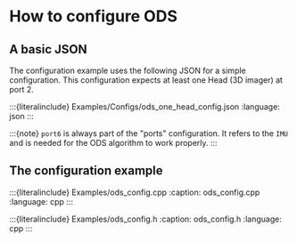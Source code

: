 # How to configure ODS

## A basic JSON

The configuration example uses the following JSON for a simple configuration. This configuration expects at least one Head (3D imager) at port 2.

:::{literalinclude} Examples/Configs/ods_one_head_config.json
:language: json
:::

:::{note}
`port6` is always part of the "ports" configuration. It refers to the `IMU` and is needed for the ODS algorithm to work properly.
:::

## The configuration example

:::{literalinclude} Examples/ods_config.cpp
:caption: ods_config.cpp
:language: cpp
:::

:::{literalinclude} Examples/ods_config.h
:caption: ods_config.h
:language: cpp
:::